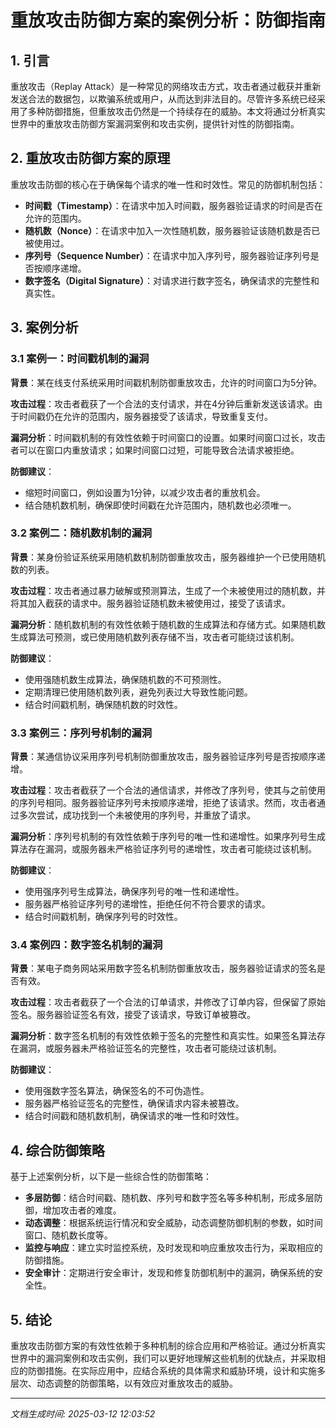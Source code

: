 # 重放攻击防御方案的案例分析：防御指南

## 1. 引言

重放攻击（Replay Attack）是一种常见的网络攻击方式，攻击者通过截获并重新发送合法的数据包，以欺骗系统或用户，从而达到非法目的。尽管许多系统已经采用了多种防御措施，但重放攻击仍然是一个持续存在的威胁。本文将通过分析真实世界中的重放攻击防御方案漏洞案例和攻击实例，提供针对性的防御指南。

## 2. 重放攻击防御方案的原理

重放攻击防御的核心在于确保每个请求的唯一性和时效性。常见的防御机制包括：

- **时间戳（Timestamp）**：在请求中加入时间戳，服务器验证请求的时间是否在允许的范围内。
- **随机数（Nonce）**：在请求中加入一次性随机数，服务器验证该随机数是否已被使用过。
- **序列号（Sequence Number）**：在请求中加入序列号，服务器验证序列号是否按顺序递增。
- **数字签名（Digital Signature）**：对请求进行数字签名，确保请求的完整性和真实性。

## 3. 案例分析

### 3.1 案例一：时间戳机制的漏洞

**背景**：某在线支付系统采用时间戳机制防御重放攻击，允许的时间窗口为5分钟。

**攻击过程**：攻击者截获了一个合法的支付请求，并在4分钟后重新发送该请求。由于时间戳仍在允许的范围内，服务器接受了该请求，导致重复支付。

**漏洞分析**：时间戳机制的有效性依赖于时间窗口的设置。如果时间窗口过长，攻击者可以在窗口内重放请求；如果时间窗口过短，可能导致合法请求被拒绝。

**防御建议**：
- 缩短时间窗口，例如设置为1分钟，以减少攻击者的重放机会。
- 结合随机数机制，确保即使时间戳在允许范围内，随机数也必须唯一。

### 3.2 案例二：随机数机制的漏洞

**背景**：某身份验证系统采用随机数机制防御重放攻击，服务器维护一个已使用随机数的列表。

**攻击过程**：攻击者通过暴力破解或预测算法，生成了一个未被使用过的随机数，并将其加入截获的请求中。服务器验证随机数未被使用过，接受了该请求。

**漏洞分析**：随机数机制的有效性依赖于随机数的生成算法和存储方式。如果随机数生成算法可预测，或已使用随机数列表存储不当，攻击者可能绕过该机制。

**防御建议**：
- 使用强随机数生成算法，确保随机数的不可预测性。
- 定期清理已使用随机数列表，避免列表过大导致性能问题。
- 结合时间戳机制，确保随机数的时效性。

### 3.3 案例三：序列号机制的漏洞

**背景**：某通信协议采用序列号机制防御重放攻击，服务器验证序列号是否按顺序递增。

**攻击过程**：攻击者截获了一个合法的通信请求，并修改了序列号，使其与之前使用的序列号相同。服务器验证序列号未按顺序递增，拒绝了该请求。然而，攻击者通过多次尝试，成功找到一个未被使用的序列号，并重放了请求。

**漏洞分析**：序列号机制的有效性依赖于序列号的唯一性和递增性。如果序列号生成算法存在漏洞，或服务器未严格验证序列号的递增性，攻击者可能绕过该机制。

**防御建议**：
- 使用强序列号生成算法，确保序列号的唯一性和递增性。
- 服务器严格验证序列号的递增性，拒绝任何不符合要求的请求。
- 结合时间戳机制，确保序列号的时效性。

### 3.4 案例四：数字签名机制的漏洞

**背景**：某电子商务网站采用数字签名机制防御重放攻击，服务器验证请求的签名是否有效。

**攻击过程**：攻击者截获了一个合法的订单请求，并修改了订单内容，但保留了原始签名。服务器验证签名有效，接受了该请求，导致订单被篡改。

**漏洞分析**：数字签名机制的有效性依赖于签名的完整性和真实性。如果签名算法存在漏洞，或服务器未严格验证签名的完整性，攻击者可能绕过该机制。

**防御建议**：
- 使用强数字签名算法，确保签名的不可伪造性。
- 服务器严格验证签名的完整性，确保请求内容未被篡改。
- 结合时间戳和随机数机制，确保请求的唯一性和时效性。

## 4. 综合防御策略

基于上述案例分析，以下是一些综合性的防御策略：

- **多层防御**：结合时间戳、随机数、序列号和数字签名等多种机制，形成多层防御，增加攻击者的难度。
- **动态调整**：根据系统运行情况和安全威胁，动态调整防御机制的参数，如时间窗口、随机数长度等。
- **监控与响应**：建立实时监控系统，及时发现和响应重放攻击行为，采取相应的防御措施。
- **安全审计**：定期进行安全审计，发现和修复防御机制中的漏洞，确保系统的安全性。

## 5. 结论

重放攻击防御方案的有效性依赖于多种机制的综合应用和严格验证。通过分析真实世界中的漏洞案例和攻击实例，我们可以更好地理解这些机制的优缺点，并采取相应的防御措施。在实际应用中，应结合系统的具体需求和威胁环境，设计和实施多层次、动态调整的防御策略，以有效应对重放攻击的威胁。

---

*文档生成时间: 2025-03-12 12:03:52*

